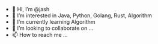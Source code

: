 - 👋 Hi, I’m @jash
- 👀 I’m interested in Java, Python, Golang, Rust, Algorithm
- 🌱 I’m currently learning Algorithm
- 💞️ I’m looking to collaborate on ...
- 📫 How to reach me ...

<!---
debmalya/debmalya is a ✨ special ✨ repository because its `README.md` (this file) appears on your GitHub profile.
You can click the Preview link to take a look at your changes.
--->
